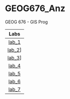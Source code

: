 # GEOG676_Anz  
GEOG 676 - GIS Prog

|Labs   |
|:------:|
|[lab_1](lab_1/README.md)|
|[lab_2](lab_2/README.md)]
|[lab_3](lab_3/README.md)]
|[lab_4](lab_4/README.md)|
|[lab_5](lab_5/README.md)|
|[lab_6](lab_6/README.md)|
|[lab_7](lab_7/README.md)|